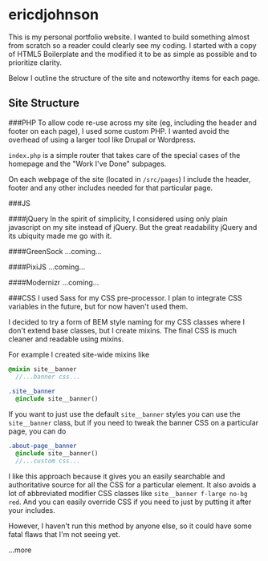 # ericdjohnson

This is my personal portfolio website. I wanted to build something almost from scratch so a reader could clearly see my 
coding. I started with a copy of HTML5 Boilerplate and the modified it 
 to be as simple as possible and to prioritize clarity.
 
 Below I outline the structure of the site and noteworthy items for each page.
 
 
## Site Structure

###PHP
To allow code re-use across my site (eg, including the header and footer on each page), I used some custom PHP. I wanted 
avoid the overhead of using a larger tool like Drupal or Wordpress. 

`index.php` is a simple router that takes care of the special cases of the homepage and the "Work I've Done" subpages.

On each webpage of the site (located in `/src/pages`) I include the header, footer and any other includes needed for
that particular page.

###JS

####jQuery
In the spirit of simplicity, I considered using only plain javascript on my site instead of jQuery. But the great readability 
jQuery and its ubiquity made me go with it.

####GreenSock
...coming...

####PixiJS
...coming...

####Modernizr
...coming...

###CSS
I used Sass for my CSS pre-processor. I plan to integrate CSS variables in the future, but for now haven't used them.

I decided to try a form of BEM style naming for my CSS classes where I don't extend base classes, but I create mixins. 
The final CSS is much cleaner and readable using mixins.

For example I created site-wide mixins like
```sass
@mixin site__banner
  //...banner css...
  
.site__banner
  @include site__banner()
```
If you want to just use the default `site__banner` styles you can use the `site__banner` class, but if you need to tweak
the banner CSS on a particular page, you can do

```sass
.about-page__banner
  @include site__banner()
  //...custom css...
  ```
  
I like this approach because it gives you an easily searchable and authoritative source for all the CSS for a particular
 element. It also avoids a lot of abbreviated modifier CSS classes like `site__banner f-large no-bg red`. And you can easily
 override CSS if you need to just by putting it after your includes.
 
 However, I haven't run this method by anyone else, so it could have some fatal flaws that I'm not seeing yet.
 
 
 ...more
 

